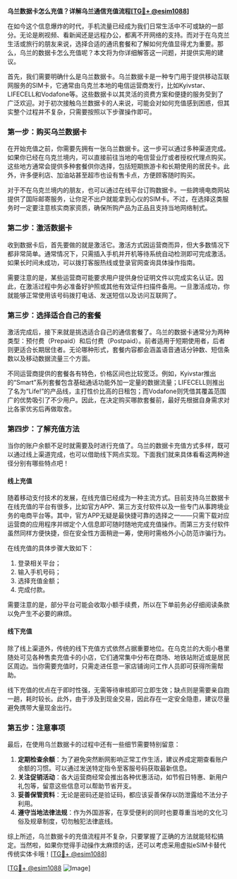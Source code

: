 **乌兰数据卡怎么充值？详解乌兰通信充值流程[[TG💪+ @esim1088](https://t.me/s/esim1088)]**

在如今这个信息爆炸的时代，手机流量已经成为我们日常生活中不可或缺的一部分。无论是刷视频、看新闻还是远程办公，都离不开网络的支持。而对于在乌克兰生活或旅行的朋友来说，选择合适的通讯套餐和了解如何充值显得尤为重要。那么，乌兰的数据卡怎么充值呢？本文将为你详细解答这一问题，并提供实用的建议。

首先，我们需要明确什么是乌兰数据卡。乌兰数据卡是一种专门用于提供移动互联网服务的SIM卡，它通常由乌克兰本地的电信运营商发行，比如Kyivstar、LIFECELL和Vodafone等。这些数据卡以其灵活的资费方案和便捷的服务受到了广泛欢迎。对于初次接触乌兰数据卡的人来说，可能会对如何充值感到困惑，但其实整个过程并不复杂，只需要按照以下步骤操作即可。

### 第一步：购买乌兰数据卡

在开始充值之前，你需要先拥有一张乌兰数据卡。这一步可以通过多种渠道完成。如果你已经在乌克兰境内，可以直接前往当地的电信营业厅或者授权代理点购买。这些地方通常会提供多种套餐供你选择，包括短期旅游卡和长期使用的居民卡。此外，许多便利店、加油站甚至超市也设有售卡点，方便顾客随时购买。

对于不在乌克兰境内的朋友，也可以通过在线平台订购数据卡。一些跨境电商网站提供了国际邮寄服务，让你足不出户就能拿到心仪的SIM卡。不过，在选择这类服务时一定要注意核实商家资质，确保所购产品为正品且支持当地网络制式。

### 第二步：激活数据卡

收到数据卡后，首先要做的就是激活它。激活方式因运营商而异，但大多数情况下都非常简单。通常情况下，只需插入手机并开机等待系统自动检测即可完成激活。如果长时间未成功，可以拨打客服热线或登录官网查询具体操作指南。

需要注意的是，某些运营商可能要求用户提供身份证明文件以完成实名认证。因此，在激活过程中务必准备好护照或其他有效证件扫描件备用。一旦激活成功，你就能够正常使用该号码拨打电话、发送短信以及访问互联网了。

### 第三步：选择适合自己的套餐

激活完成后，接下来就是挑选适合自己的通信套餐了。乌兰的数据卡通常分为两种类型：预付费（Prepaid）和后付费（Postpaid）。前者适用于短期使用者，后者则更适合长期居住者。无论哪种形式，套餐内容都会涵盖语音通话分钟数、短信条数以及移动数据流量三个方面。

不同运营商提供的套餐各有特色，价格区间也比较宽泛。例如，Kyivstar推出的“Smart”系列套餐包含基础通话功能外加一定量的数据流量；LIFECELL则推出了名为“Life!”的产品线，主打性价比高的日租包；而Vodafone则凭借其覆盖范围广的优势吸引了不少用户。因此，在决定购买哪款套餐前，最好先根据自身需求对比各家优劣后再做取舍。

### 第四步：了解充值方法

当你的账户余额不足时就需要及时进行充值了。乌兰的数据卡充值方式多样，既可以通过线上渠道完成，也可以借助线下网点实现。下面我们就来具体看看这两种途径分别有哪些特点吧！

#### 线上充值

随着移动支付技术的发展，在线充值已经成为一种主流方式。目前支持乌兰数据卡在线充值的平台有很多，比如官方APP、第三方支付软件以及一些专门从事跨境业务的电商平台等。其中，官方APP无疑是最快捷可靠的选择之一——只需下载对应运营商的应用程序并绑定个人信息即可随时随地完成充值操作。而第三方支付软件虽然同样方便快捷，但在安全性方面稍逊一筹，使用时需格外小心防范诈骗行为。

在线充值的具体步骤大致如下：
1. 登录相关平台；
2. 输入手机号码；
3. 选择充值金额；
4. 完成付款。

需要注意的是，部分平台可能会收取小额手续费，所以在下单前务必仔细阅读条款以免产生不必要的麻烦。

#### 线下充值

除了线上渠道外，传统的线下充值方式依然占据重要地位。在乌克兰的大街小巷里随处可见各种售卖充值卡的小店，它们通常集中分布在商场、地铁站附近或是居民区周边。当你需要充值时，只需走进任意一家店铺询问工作人员即可获得所需帮助。

线下充值的优点在于即时性强，无需等待审核即可立即生效；缺点则是需要亲自跑一趟，耗时较长。此外，由于涉及到现金交易，因此存在一定安全隐患，建议尽量避免携带大量现金出行。

### 第五步：注意事项

最后，在使用乌兰数据卡的过程中还有一些细节需要特别留意：

1. **定期检查余额**：为了避免突然断网影响正常工作生活，建议养成定期查看账户余额的习惯。可以通过发送特定指令至客服号码获取最新信息。
2. **关注促销活动**：各大运营商经常会推出各种优惠活动，如节假日特惠、新用户礼包等，留意这些信息可以帮助节省开支。
3. **妥善保管资料**：无论是密码还是验证码，都应该妥善保存以防泄露给不法分子利用。
4. **遵守当地法律法规**：作为外国游客，在享受便利的同时也要尊重当地的文化习俗及规章制度，切勿触犯法律底线。

综上所述，乌兰数据卡的充值流程并不复杂，只要掌握了正确的方法就能轻松搞定。当然啦，如果你觉得手动操作太麻烦的话，还可以考虑采用虚拟eSIM卡替代传统实体卡哦！[[TG💪+ @esim1088](https://t.me/s/esim1088)]

[[TG💪+ @esim1088](https://t.me/s/esim1088) ![Image](https://i.postimg.cc/4NQfJmqS/Snipaste-2025-05-13-00-14-12.png)]